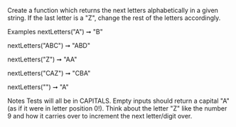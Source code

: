 Create a function which returns the next letters alphabetically in a given string. If the last letter is a "Z", change the rest of the letters accordingly.

Examples
nextLetters("A") ➞ "B"

nextLetters("ABC") ➞ "ABD"

nextLetters("Z") ➞ "AA"

nextLetters("CAZ") ➞ "CBA"

nextLetters("") ➞ "A"

Notes
Tests will all be in CAPITALS.
Empty inputs should return a capital "A" (as if it were in letter position 0!).
Think about the letter "Z" like the number 9 and how it carries over to increment the next letter/digit over.